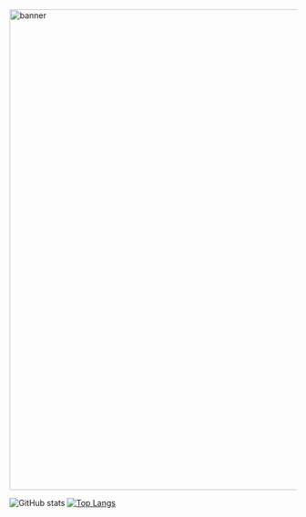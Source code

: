 <img src="https://user-images.githubusercontent.com/65299153/135805138-9e9b77b2-7980-4df1-890b-cc3e8f41114b.jpg" alt="banner" width="845px"  />


![GitHub stats](https://github-readme-stats.vercel.app/api?username=ctzxvulkan&show_icons=true&theme=nord&hide_border=true&include_all_commits=true&count_private=true&hide=stars&line_height=24&bg_color=22272E&text_color=ffffff)
[![Top Langs](https://github-readme-stats.vercel.app/api/top-langs/?username=ctzxvulkan&layout=compact&theme=nord&hide_border=true&bg_color=22272E&text_color=ffffff)](https://github.com/anuraghazra/github-readme-stats)

